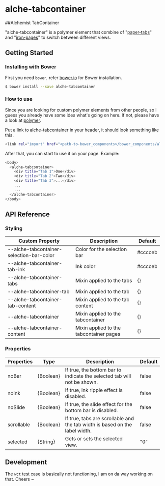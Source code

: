 # alche-tabcontainer

##Alchemist TabContainer

"alche-tabcontainer" is a polymer element that combine of "[paper-tabs](https://elements.polymer-project.org/elements/paper-tabs)" 
and "[iron-pages](https://elements.polymer-project.org/elements/iron-pages)" to switch between different views.

## Getting Started

### Installing with Bower

First you need `bower`, refer [bower.io](http://bower.io/) for Bower installation.

```sh
$ bower install --save alche-tabcontainer
```

### How to use

Since you are looking for custom polymer elements from other people, so I guess you already have some idea 
what's going on here. If not, please have a look at [polymer](https://www.polymer-project.org).

Put a link to alche-tabcontainer in your header, it should look something like this.

```sh
<link rel="import" href="<path-to-bower_components>/bower_components/alche-tabcontainer/alche-tabcontainer.html">
```

After that, you can start to use it on your page. Example:

```sh
<body>
  <alche-tabcontainer>
    <div title="Tab 1">One</div>
    <div title="Tab 2">Two</div>
    <div title="Tab 3">...</div>
    ...
    ...
  </alche-tabcontainer>
</body>
```

## API Reference

### Styling

| Custom Property | Description | Default |
|-----|-----|-----|
| --alche-tabcontainer-selection-bar-color | Color for the selection bar | #cccceb |
| --alche-tabcontainer-tab-ink | Ink color | #cccceb |
| --alche-tabcontainer-tabs | Mixin applied to the tabs | {} |
| --alche-tabcontainer-tab | Mixin applied to the tab | {} |
| --alche-tabcontainer-tab-content | Mixin applied to the tab content | {} |
| --alche-tabcontainer | Mixin applied to the tabcontainer | {} |
| --alche-tabcontainer-content | Mixin applied to the tabcontainer pages | {} |

### Properties

| Properties | Type | Description | Default |
|-----|-----|-----|-----|
| noBar | {Boolean} | If true, the bottom bar to indicate the selected tab will not be shown. | false |
| noink | {Boolean} | If true, ink ripple effect is disabled. | false |
| noSlide | {Boolean} | If true, the slide effect for the bottom bar is disabled. | false |
| scrollable | {Boolean} | If true, tabs are scrollable and the tab width is based on the label width. | false |
| selected | {String} | Gets or sets the selected view. | "0" |

## Development

The `wct` test case is basically not functioning, I am on da way working on that. Cheers ~
